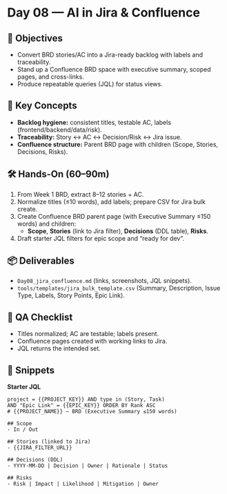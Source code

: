 # Day 08 — AI in Jira & Confluence

## 🎯 Objectives
- Convert BRD stories/AC into a Jira-ready backlog with labels and traceability.
- Stand up a Confluence BRD space with executive summary, scoped pages, and cross-links.
- Produce repeatable queries (JQL) for status views.

## 🧠 Key Concepts
- **Backlog hygiene:** consistent titles, testable AC, labels (frontend/backend/data/risk).
- **Traceability:** Story ↔ AC ↔ Decision/Risk ↔ Jira issue.
- **Confluence structure:** Parent BRD page with children (Scope, Stories, Decisions, Risks).

## 🛠 Hands-On (60–90m)
1) From Week 1 BRD, extract 8–12 stories + AC.  
2) Normalize titles (≤10 words), add labels; prepare CSV for Jira bulk create.  
3) Create Confluence BRD parent page (with Executive Summary ≤150 words) and children:
   - **Scope**, **Stories** (link to Jira filter), **Decisions** (DDL table), **Risks**.
4) Draft starter JQL filters for epic scope and “ready for dev”.

## 📦 Deliverables
- `Day08_jira_confluence.md` (links, screenshots, JQL snippets).
- `tools/templates/jira_bulk_template.csv` (Summary, Description, Issue Type, Labels, Story Points, Epic Link).

## 🧪 QA Checklist
- Titles normalized; AC are testable; labels present.
- Confluence pages created with working links to Jira.
- JQL returns the intended set.

## 📎 Snippets
**Starter JQL**
```text
project = {{PROJECT_KEY}} AND type in (Story, Task)
AND "Epic Link" = {{EPIC_KEY}} ORDER BY Rank ASC
# {{PROJECT_NAME}} — BRD (Executive Summary ≤150 words)

## Scope
- In / Out

## Stories (linked to Jira)
- {{JIRA_FILTER_URL}}

## Decisions (DDL)
- YYYY-MM-DD | Decision | Owner | Rationale | Status

## Risks
- Risk | Impact | Likelihood | Mitigation | Owner


